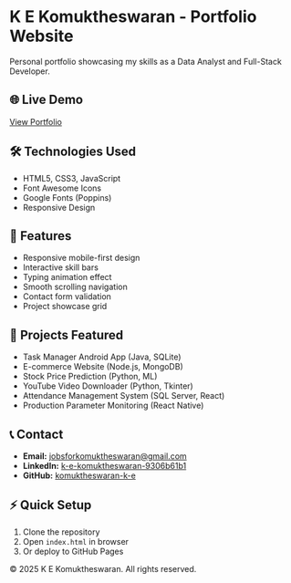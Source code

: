 # K E Komuktheswaran - Portfolio Website

Personal portfolio showcasing my skills as a Data Analyst and Full-Stack Developer.

## 🌐 Live Demo
[View Portfolio](https://komuktheswaran1066.github.io/Portfolio/)

## 🛠 Technologies Used
- HTML5, CSS3, JavaScript
- Font Awesome Icons
- Google Fonts (Poppins)
- Responsive Design

## 📱 Features
- Responsive mobile-first design
- Interactive skill bars
- Typing animation effect  
- Smooth scrolling navigation
- Contact form validation
- Project showcase grid

## 🚀 Projects Featured
- Task Manager Android App (Java, SQLite)
- E-commerce Website (Node.js, MongoDB)  
- Stock Price Prediction (Python, ML)
- YouTube Video Downloader (Python, Tkinter)
- Attendance Management System (SQL Server, React)
- Production Parameter Monitoring (React Native)

## 📞 Contact
- **Email:** jobsforkomuktheswaran@gmail.com
- **LinkedIn:** [k-e-komuktheswaran-9306b61b1](https://linkedin.com/in/k-e-komuktheswaran-9306b61b1)
- **GitHub:** [komuktheswaran-k-e](https://github.com/komuktheswaran-k-e)

## ⚡ Quick Setup
1. Clone the repository
2. Open `index.html` in browser
3. Or deploy to GitHub Pages

© 2025 K E Komuktheswaran. All rights reserved.
